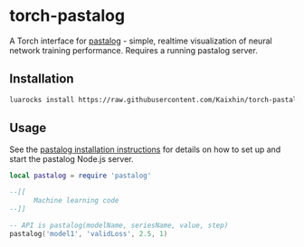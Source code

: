 # torch-pastalog

A Torch interface for [pastalog](https://github.com/rewonc/pastalog) - simple, realtime visualization of neural network training performance. Requires a running pastalog server.

## Installation

```sh
luarocks install https://raw.githubusercontent.com/Kaixhin/torch-pastalog/master/rocks/pastalog-0-0.rockspec
```

## Usage

See the [pastalog installation instructions](https://github.com/rewonc/pastalog#installation) for details on how to set up and start the pastalog Node.js server.

```lua
local pastalog = require 'pastalog'

--[[
      Machine learning code
--]]

-- API is pastalog(modelName, seriesName, value, step)
pastalog('model1', 'validLoss', 2.5, 1)
```
